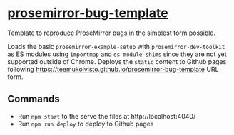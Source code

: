 # [prosemirror-bug-template](https://teemukoivisto.github.io/prosemirror-bug-template/)

Template to reproduce ProseMirror bugs in the simplest form possible.

Loads the basic `prosemirror-example-setup` with `prosemirror-dev-toolkit` as ES modules using `importmap` and `es-module-shims` since they are not yet supported outside of Chrome. Deploys the `static` content to Github pages following https://teemukoivisto.github.io/prosemirror-bug-template URL form.

## Commands

- Run `npm start` to the serve the files at http://localhost:4040/
- Run `npm run deploy` to deploy to Github pages
